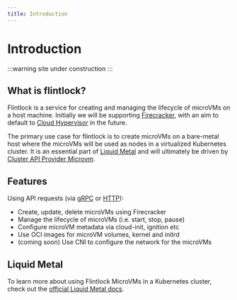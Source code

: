 ```yaml
---
title: Introduction
---
```


# Introduction

:::warning site under construction
:::

## What is flintlock?

Flintlock is a service for creating and managing the lifecycle of microVMs on a
host machine. Initially we will be supporting [Firecracker][firecracker],
with an aim to default to [Cloud Hypervisor][ch] in the future.

The primary use case for flintlock is to create microVMs on a bare-metal host
where the microVMs will be used as nodes in a virtualized Kubernetes cluster.
It is an essential part of [Liquid Metal][liquid-metal] and will ultimately be
driven by [Cluster API Provider Microvm][capmvm].

## Features

Using API requests (via [gRPC][proto] or <a href="/flintlock-api" target="_blank">HTTP</a>):

- Create, update, delete microVMs using Firecracker
- Manage the lifecycle of microVMs (i.e. start, stop, pause)
- Configure microVM metadata via cloud-init, ignition etc
- Use OCI images for microVM volumes, kernel and initrd
- (coming soon) Use CNI to configure the network for the microVMs

## Liquid Metal

To learn more about using Flintlock MicroVMs in a Kubernetes cluster, check
out the [official Liquid Metal docs][lm].


[ch]: https://www.cloudhypervisor.org/
[capmvm]: https://github.com/weaveworks-liquidmetal/cluster-api-provider-microvm
[proto]: https://buf.build/weaveworks-liquidmetal/flintlock
[lm]: https://weaveworks-liquidmetal.github.io/site/
[firecracker]: https://firecracker-microvm.github.io/
[liquid-metal]: https://www.weave.works/blog/multi-cluster-kubernetes-on-microvms-for-bare-metal
